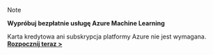 > [!NOTE]
> 
> **Wypróbuj bezpłatnie usługę Azure Machine Learning**
> 
> Karta kredytowa ani subskrypcja platformy Azure nie jest wymagana. <a href="https://studio.azureml.net/?selectAccess=true&o=2" target="_blank">**Rozpocznij teraz >**</a>
> 
> 



<!--HONumber=Jan17_HO1-->


